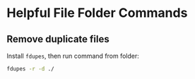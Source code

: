 # Helpful File Folder Commands

## Remove duplicate files

Install `fdupes`, then run command from folder:

```sh
fdupes -r -d ./
```
